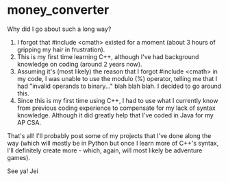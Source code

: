 # money_converter


Why did I go about such a long way?

1. I forgot that #include \<cmath> existed for a moment (about 3 hours of gripping my hair in frustration).
2. This is my first time learning C++, although I've had background knowledge on coding (around 2 years now).
3. Assuming it's (most likely) the reason that I forgot #include \<cmath> in my code, I was unable to use the modulo (%) operator, telling me that I had "invalid operands to binary..." blah blah blah. I decided to go around this.
4. Since this is my first time using C++, I had to use what I currently know from previous coding experience to compensate for my lack of syntax knowledge. Although it did greatly help that I've coded in Java for my AP CSA.
  

That's all! I'll probably post some of my projects that I've done along the way (which will mostly be in Python but once I learn more of C++'s syntax, I'll
  definitely create more - which, again, will most likely be adventure games).
  

See ya!
Jei
